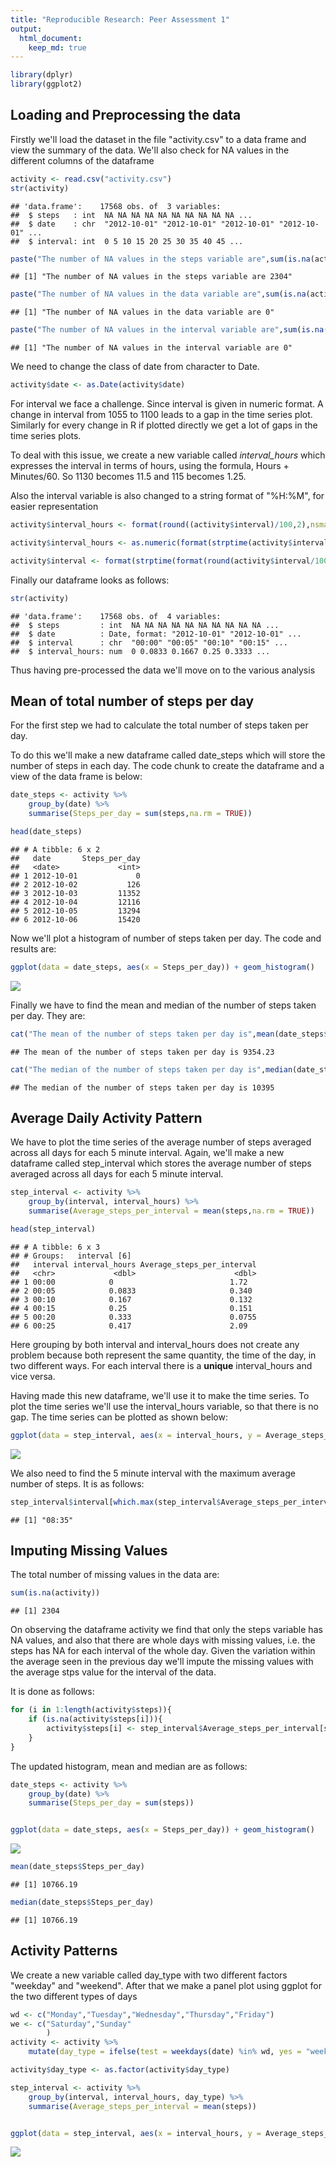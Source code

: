 ```yaml
---
title: "Reproducible Research: Peer Assessment 1"
output: 
  html_document:
    keep_md: true
---
```






```r
library(dplyr)
library(ggplot2)
```


## Loading and Preprocessing the data

Firstly we'll load the dataset in the file "activity.csv" to a data frame and view the summary of the data. We'll also check for NA values in the different columns of the dataframe


```r
activity <- read.csv("activity.csv")
str(activity)
```

```
## 'data.frame':	17568 obs. of  3 variables:
##  $ steps   : int  NA NA NA NA NA NA NA NA NA NA ...
##  $ date    : chr  "2012-10-01" "2012-10-01" "2012-10-01" "2012-10-01" ...
##  $ interval: int  0 5 10 15 20 25 30 35 40 45 ...
```

```r
paste("The number of NA values in the steps variable are",sum(is.na(activity$steps)))
```

```
## [1] "The number of NA values in the steps variable are 2304"
```

```r
paste("The number of NA values in the data variable are",sum(is.na(activity$date)))
```

```
## [1] "The number of NA values in the data variable are 0"
```

```r
paste("The number of NA values in the interval variable are",sum(is.na(activity$interval)))
```

```
## [1] "The number of NA values in the interval variable are 0"
```

We need to change the class of date from character to Date.


```r
activity$date <- as.Date(activity$date)
```

For interval we face a challenge. Since interval is given in numeric format. A change in interval from 1055 to 1100 leads to a gap in the time series plot. Similarly for every change in R if plotted directly we get a lot of gaps in the time series plots.

To deal with this issue, we create a new variable called *interval_hours* which expresses the interval in terms of hours, using the formula, Hours + Minutes/60. So 1130 becomes 11.5 and 115 becomes 1.25.

Also the interval variable is also changed to a string format of "%H:%M", for easier representation


```r
activity$interval_hours <- format(round((activity$interval)/100,2),nsmall = 2)

activity$interval_hours <- as.numeric(format(strptime(activity$interval_hours, format = "%H.%M"), "%H")) + as.numeric(format(strptime(activity$interval_hours, format = "%H.%M"), "%M"))/60

activity$interval <- format(strptime(format(round(activity$interval/100,2),nsmall = 2), format = "%H.%M"), "%H:%M")
```

Finally our dataframe looks as follows:


```r
str(activity)
```

```
## 'data.frame':	17568 obs. of  4 variables:
##  $ steps         : int  NA NA NA NA NA NA NA NA NA NA ...
##  $ date          : Date, format: "2012-10-01" "2012-10-01" ...
##  $ interval      : chr  "00:00" "00:05" "00:10" "00:15" ...
##  $ interval_hours: num  0 0.0833 0.1667 0.25 0.3333 ...
```

Thus having pre-processed the data we'll move on to the various analysis

## Mean of total number of steps per day

For the first step we had to calculate the total number of steps taken per day.

To do this we'll make a new dataframe called date_steps which will store the number of steps in each day. The code chunk to create the dataframe and a view of the data frame is below:


```r
date_steps <- activity %>%
    group_by(date) %>%
    summarise(Steps_per_day = sum(steps,na.rm = TRUE))

head(date_steps)
```

```
## # A tibble: 6 x 2
##   date       Steps_per_day
##   <date>             <int>
## 1 2012-10-01             0
## 2 2012-10-02           126
## 3 2012-10-03         11352
## 4 2012-10-04         12116
## 5 2012-10-05         13294
## 6 2012-10-06         15420
```

Now we'll plot a histogram of number of steps taken per day. The code and results are:


```r
ggplot(data = date_steps, aes(x = Steps_per_day)) + geom_histogram()
```

![](PA1_template_files/figure-html/histogram_steps-1.png)<!-- -->

Finally we have to find the mean and median of the number of steps taken per day. They are:


```r
cat("The mean of the number of steps taken per day is",mean(date_steps$Steps_per_day))
```

```
## The mean of the number of steps taken per day is 9354.23
```


```r
cat("The median of the number of steps taken per day is",median(date_steps$Steps_per_day))
```

```
## The median of the number of steps taken per day is 10395
```

## Average Daily Activity Pattern

We have to plot the time series of the average number of steps averaged across all days for each 5 minute interval. Again, we'll make a new dataframe called step_interval which stores the average number of steps averaged across all days for each 5 minute interval.




```r
step_interval <- activity %>%
    group_by(interval, interval_hours) %>%
    summarise(Average_steps_per_interval = mean(steps,na.rm = TRUE))

head(step_interval)
```

```
## # A tibble: 6 x 3
## # Groups:   interval [6]
##   interval interval_hours Average_steps_per_interval
##   <chr>             <dbl>                      <dbl>
## 1 00:00            0                          1.72  
## 2 00:05            0.0833                     0.340 
## 3 00:10            0.167                      0.132 
## 4 00:15            0.25                       0.151 
## 5 00:20            0.333                      0.0755
## 6 00:25            0.417                      2.09
```

Here grouping by both interval and interval_hours does not create any problem because both represent the same quantity, the time of the day, in two different ways. For each interval there is a **unique** interval_hours and vice versa.

Having made this new dataframe, we'll use it to make the time series. To plot the time series we'll use the interval_hours variable, so that there is no gap. The time series can be plotted as shown below:


```r
ggplot(data = step_interval, aes(x = interval_hours, y = Average_steps_per_interval)) + geom_line()
```

![](PA1_template_files/figure-html/time_series_plot-1.png)<!-- -->

We also need to find the 5 minute interval with the maximum average number of steps. It is as follows:


```r
step_interval$interval[which.max(step_interval$Average_steps_per_interval)]
```

```
## [1] "08:35"
```

## Imputing Missing Values

The total  number of missing values in the data are:

```r
sum(is.na(activity))
```

```
## [1] 2304
```

On observing the dataframe activity we find that only the steps variable has NA values, and also that there are whole days with missing values, i.e. the steps has NA for each interval of the whole day. Given the variation within the average seen in the previous day we'll impute the missing values with the average stps value for the interval of the data.

It is done as follows:

```r
for (i in 1:length(activity$steps)){
    if (is.na(activity$steps[i])){
        activity$steps[i] <- step_interval$Average_steps_per_interval[step_interval$interval == activity$interval[i]]
    }
}
```

The updated histogram, mean and median are as follows:


```r
date_steps <- activity %>%
    group_by(date) %>%
    summarise(Steps_per_day = sum(steps))


ggplot(data = date_steps, aes(x = Steps_per_day)) + geom_histogram()
```

![](PA1_template_files/figure-html/hist_mean_median-1.png)<!-- -->

```r
mean(date_steps$Steps_per_day)
```

```
## [1] 10766.19
```

```r
median(date_steps$Steps_per_day)
```

```
## [1] 10766.19
```

## Activity Patterns

We create a new variable called day_type with two different factors "weekday" and "weekend". After that we make a panel plot using ggplot for the  two different types of days


```r
wd <- c("Monday","Tuesday","Wednesday","Thursday","Friday")
we <- c("Saturday","Sunday"
        )
activity <- activity %>%
    mutate(day_type = ifelse(test = weekdays(date) %in% wd, yes = "weekday", no = "weekend"))

activity$day_type <- as.factor(activity$day_type)

step_interval <- activity %>%
    group_by(interval, interval_hours, day_type) %>%
    summarise(Average_steps_per_interval = mean(steps))


ggplot(data = step_interval, aes(x = interval_hours, y = Average_steps_per_interval)) + geom_line() + facet_grid(.~day_type)
```

![](PA1_template_files/figure-html/pattern-1.png)<!-- -->
